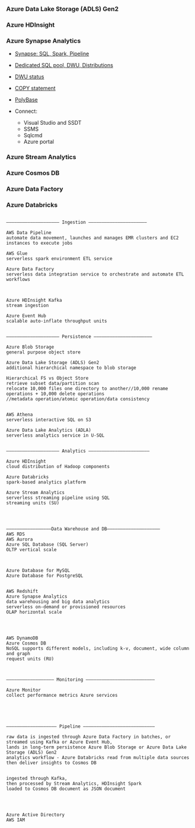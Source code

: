 ### Azure Data Lake Storage (ADLS) Gen2

### Azure HDInsight 

### Azure Synapse Analytics
- [Synapse: SQL, Spark, Pipeline](https://docs.microsoft.com/en-us/azure/synapse-analytics/overview-what-is)

- [Dedicated SQL pool, DWU, Distributions](https://docs.microsoft.com/en-us/azure/synapse-analytics/sql-data-warehouse/massively-parallel-processing-mpp-architecture)

- [DWU status](https://docs.microsoft.com/en-us/azure/synapse-analytics/sql-data-warehouse/what-is-a-data-warehouse-unit-dwu-cdwu)

- [COPY statement](https://docs.microsoft.com/en-us/sql/t-sql/statements/copy-into-transact-sql?view=azure-sqldw-latest&preserve-view=true)

- [PolyBase](https://docs.microsoft.com/en-us/sql/relational-databases/polybase/polybase-guide?view=sql-server-ver15)

- Connect:
  - Visual Studio and SSDT
  - SSMS
  - Sqlcmd
  - Azure portal
  
  

### Azure Stream Analytics

### Azure Cosmos DB



### Azure Data Factory
### Azure Databricks


```

———————————————————— Ingestion ——————————————————————

AWS Data Pipeline
automate data movement, launches and manages EMR clusters and EC2 instances to execute jobs

AWS Glue
serverless spark environment ETL service

Azure Data Factory
serverless data integration service to orchestrate and automate ETL workflows



Azure HDInsight Kafka
stream ingestion

Azure Event Hub
scalable auto-inflate throughput units


———————————————————— Persistence ——————————————————————

Azure Blob Storage
general purpose object store

Azure Data Lake Storage (ADLS) Gen2
additional hierarchical namespace to blob storage

Hierarchical FS vs Object Store
retrieve subset data/partition scan
relocate 10,000 files one directory to another//10,000 rename operations + 10,000 delete operations
//metadata operation/atomic operation/data consistency


AWS Athena
serverless interactive SQL on S3 

Azure Data Lake Analytics (ADLA)
serverless analytics service in U-SQL


———————————————————— Analytics ———————————————————————

Azure HDInsight 
cloud distribution of Hadoop components

Azure Databricks
spark-based analytics platform

Azure Stream Analytics
serverless streaming pipeline using SQL
streaming units (SU)




—————————————————Data Warehouse and DB————————————————————
AWS RDS
AWS Aurora
Azure SQL Database (SQL Server)
OLTP vertical scale



Azure Database for MySQL
Azure Database for PostgreSQL


AWS Redshift
Azure Synapse Analytics 
data warehousing and big data analytics
serverless on-demand or provisioned resources
OLAP horizontal scale




AWS DynamoDB
Azure Cosmos DB
NoSQL supports different models, including k-v, document, wide column and graph
request units (RU)



—————————————————— Monitoring ——————————————————————————

Azure Monitor
collect performance metrics Azure services





——————————————————— Pipeline ———————————————————————————

raw data is ingested through Azure Data Factory in batches, or streamed using Kafka or Azure Event Hub, 
lands in long-term persistence Azure Blob Storage or Azure Data Lake Storage (ADLS) Gen2
analytics workflow - Azure Databricks read from multiple data sources then deliver insights to Cosmos DB


ingested through Kafka, 
then processed by Stream Analytics, HDInsight Spark
loaded to Cosmos DB document as JSON document




Azure Active Directory
AWS IAM






```

